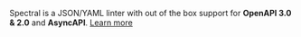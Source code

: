 Spectral is a JSON/YAML linter with out of the box support for **OpenAPI 3.0 & 2.0** and **AsyncAPI**. [Learn more](https://github.com/stoplightio/spectral)